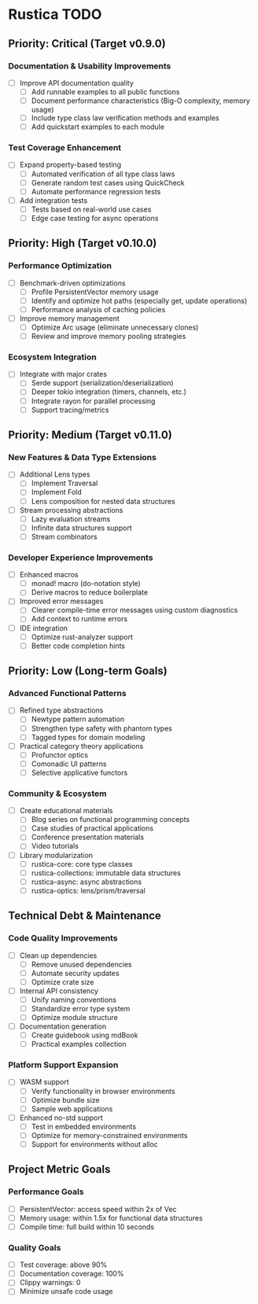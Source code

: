 # Rustica TODO

## Priority: Critical (Target v0.9.0)

### Documentation & Usability Improvements

- [ ] Improve API documentation quality
  - [ ] Add runnable examples to all public functions
  - [ ] Document performance characteristics (Big-O complexity, memory usage)
  - [ ] Include type class law verification methods and examples
  - [ ] Add quickstart examples to each module

### Test Coverage Enhancement

- [ ] Expand property-based testing
  - [ ] Automated verification of all type class laws
  - [ ] Generate random test cases using QuickCheck
  - [ ] Automate performance regression tests
- [ ] Add integration tests
  - [ ] Tests based on real-world use cases
  - [ ] Edge case testing for async operations

## Priority: High (Target v0.10.0)

### Performance Optimization

- [ ] Benchmark-driven optimizations
  - [ ] Profile PersistentVector memory usage
  - [ ] Identify and optimize hot paths (especially get, update operations)
  - [ ] Performance analysis of caching policies
- [ ] Improve memory management
  - [ ] Optimize Arc usage (eliminate unnecessary clones)
  - [ ] Review and improve memory pooling strategies

### Ecosystem Integration

- [ ] Integrate with major crates
  - [ ] Serde support (serialization/deserialization)
  - [ ] Deeper tokio integration (timers, channels, etc.)
  - [ ] Integrate rayon for parallel processing
  - [ ] Support tracing/metrics

## Priority: Medium (Target v0.11.0)

### New Features & Data Type Extensions

- [ ] Additional Lens types
  - [ ] Implement Traversal
  - [ ] Implement Fold
  - [ ] Lens composition for nested data structures
- [ ] Stream processing abstractions
  - [ ] Lazy evaluation streams
  - [ ] Infinite data structures support
  - [ ] Stream combinators

### Developer Experience Improvements

- [ ] Enhanced macros
  - [ ] monad! macro (do-notation style)
  - [ ] Derive macros to reduce boilerplate
- [ ] Improved error messages
  - [ ] Clearer compile-time error messages using custom diagnostics
  - [ ] Add context to runtime errors
- [ ] IDE integration
  - [ ] Optimize rust-analyzer support
  - [ ] Better code completion hints

## Priority: Low (Long-term Goals)

### Advanced Functional Patterns

- [ ] Refined type abstractions
  - [ ] Newtype pattern automation
  - [ ] Strengthen type safety with phantom types
  - [ ] Tagged types for domain modeling
- [ ] Practical category theory applications
  - [ ] Profunctor optics
  - [ ] Comonadic UI patterns
  - [ ] Selective applicative functors

### Community & Ecosystem

- [ ] Create educational materials
  - [ ] Blog series on functional programming concepts
  - [ ] Case studies of practical applications
  - [ ] Conference presentation materials
  - [ ] Video tutorials
- [ ] Library modularization
  - [ ] rustica-core: core type classes
  - [ ] rustica-collections: immutable data structures
  - [ ] rustica-async: async abstractions
  - [ ] rustica-optics: lens/prism/traversal

## Technical Debt & Maintenance

### Code Quality Improvements

- [ ] Clean up dependencies
  - [ ] Remove unused dependencies
  - [ ] Automate security updates
  - [ ] Optimize crate size
- [ ] Internal API consistency
  - [ ] Unify naming conventions
  - [ ] Standardize error type system
  - [ ] Optimize module structure
- [ ] Documentation generation
  - [ ] Create guidebook using mdBook
  - [ ] Practical examples collection

### Platform Support Expansion

- [ ] WASM support
  - [ ] Verify functionality in browser environments
  - [ ] Optimize bundle size
  - [ ] Sample web applications
- [ ] Enhanced no-std support
  - [ ] Test in embedded environments
  - [ ] Optimize for memory-constrained environments
  - [ ] Support for environments without alloc

## Project Metric Goals

### Performance Goals

- [ ] PersistentVector: access speed within 2x of Vec
- [ ] Memory usage: within 1.5x for functional data structures
- [ ] Compile time: full build within 10 seconds

### Quality Goals

- [ ] Test coverage: above 90%
- [ ] Documentation coverage: 100%
- [ ] Clippy warnings: 0
- [ ] Minimize unsafe code usage
